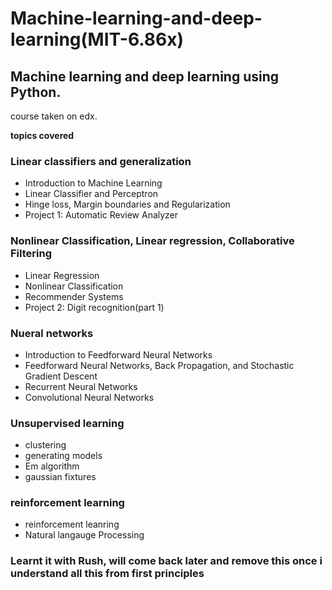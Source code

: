 # Machine-learning-and-deep-learning(MIT-6.86x)
<h2>Machine learning and deep learning using Python.</h2>
<p>course taken on edx.</p>
<b>topics covered</b>
<h3>Linear classifiers and generalization
</h3>

<ul>
  <li>Introduction to Machine Learning</li>
  <li>Linear Classifier and Perceptron</li>
  <li>Hinge loss, Margin boundaries and Regularization</li>
  <li>Project 1: Automatic Review Analyzer</li>
</ul>  


<h3>Nonlinear Classification, Linear regression, Collaborative Filtering
</h3>

<ul>
  <li>Linear Regression</li>
  <li>Nonlinear Classification</li>
  <li>Recommender Systems</li>
  <li>Project 2: Digit recognition(part 1)</li>
</ul>

<h3>Nueral networks</h3>
<ul>
  <li>Introduction to Feedforward Neural Networks</li>
  <li>Feedforward Neural Networks, Back Propagation, and Stochastic Gradient Descent</li>
  <li>Recurrent Neural Networks</li>
  <li>Convolutional Neural Networks</li>
 </ul>
 <h3>Unsupervised learning</h3>
 <ul>
  <li>clustering</li>
  <li>generating models</li>
  <li>Em algorithm</li>
  <li>gaussian fixtures</li>
  </ul>
  <h3> reinforcement learning</h3>
  <ul>
  <li>reinforcement leanring</li>
  <li>Natural langauge Processing</li>
 </ul>


<h3>Learnt it with Rush, will come back later and remove this once i understand all this from first principles</h3>
